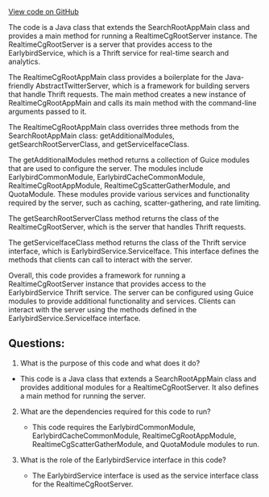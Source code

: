 [View code on GitHub](https://github.com/misbahsy/the-algorithm/src/java/com/twitter/search/earlybird_root/RealtimeCgRootAppMain.java)

The code is a Java class that extends the SearchRootAppMain class and provides a main method for running a RealtimeCgRootServer instance. The RealtimeCgRootServer is a server that provides access to the EarlybirdService, which is a Thrift service for real-time search and analytics. 

The RealtimeCgRootAppMain class provides a boilerplate for the Java-friendly AbstractTwitterServer, which is a framework for building servers that handle Thrift requests. The main method creates a new instance of RealtimeCgRootAppMain and calls its main method with the command-line arguments passed to it. 

The RealtimeCgRootAppMain class overrides three methods from the SearchRootAppMain class: getAdditionalModules, getSearchRootServerClass, and getServiceIfaceClass. 

The getAdditionalModules method returns a collection of Guice modules that are used to configure the server. The modules include EarlybirdCommonModule, EarlybirdCacheCommonModule, RealtimeCgRootAppModule, RealtimeCgScatterGatherModule, and QuotaModule. These modules provide various services and functionality required by the server, such as caching, scatter-gathering, and rate limiting. 

The getSearchRootServerClass method returns the class of the RealtimeCgRootServer, which is the server that handles Thrift requests. 

The getServiceIfaceClass method returns the class of the Thrift service interface, which is EarlybirdService.ServiceIface. This interface defines the methods that clients can call to interact with the server. 

Overall, this code provides a framework for running a RealtimeCgRootServer instance that provides access to the EarlybirdService Thrift service. The server can be configured using Guice modules to provide additional functionality and services. Clients can interact with the server using the methods defined in the EarlybirdService.ServiceIface interface.
## Questions: 
 1. What is the purpose of this code and what does it do?
   - This code is a Java class that extends a SearchRootAppMain class and provides additional modules for a RealtimeCgRootServer. It also defines a main method for running the server.
   
2. What are the dependencies required for this code to run?
   - This code requires the EarlybirdCommonModule, EarlybirdCacheCommonModule, RealtimeCgRootAppModule, RealtimeCgScatterGatherModule, and QuotaModule modules to run.
   
3. What is the role of the EarlybirdService interface in this code?
   - The EarlybirdService interface is used as the service interface class for the RealtimeCgRootServer.